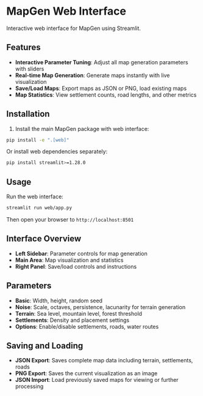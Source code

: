# MapGen Web Interface

Interactive web interface for MapGen using Streamlit.

## Features

- **Interactive Parameter Tuning**: Adjust all map generation parameters with sliders
- **Real-time Map Generation**: Generate maps instantly with live visualization
- **Save/Load Maps**: Export maps as JSON or PNG, load existing maps
- **Map Statistics**: View settlement counts, road lengths, and other metrics

## Installation

1. Install the main MapGen package with web interface:

```bash
pip install -e ".[web]"
```

Or install web dependencies separately:

```bash
pip install streamlit>=1.28.0
```

## Usage

Run the web interface:

```bash
streamlit run web/app.py
```

Then open your browser to `http://localhost:8501`

## Interface Overview

- **Left Sidebar**: Parameter controls for map generation
- **Main Area**: Map visualization and statistics
- **Right Panel**: Save/load controls and instructions

## Parameters

- **Basic**: Width, height, random seed
- **Noise**: Scale, octaves, persistence, lacunarity for terrain generation
- **Terrain**: Sea level, mountain level, forest threshold
- **Settlements**: Density and placement settings
- **Options**: Enable/disable settlements, roads, water routes

## Saving and Loading

- **JSON Export**: Saves complete map data including terrain, settlements, roads
- **PNG Export**: Saves the current visualization as an image
- **JSON Import**: Load previously saved maps for viewing or further processing

